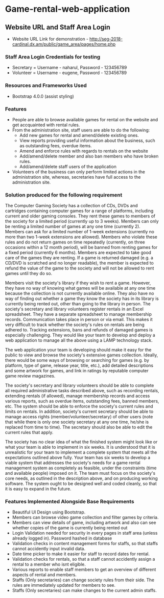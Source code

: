 # Game-rental-web-application

## Website URL and Staff Area Login
- Website URL Link for demonstration - http://seg-2018-cardinal.dx.am/public/game_area/pages/home.php

### Staff Area Login Credentials for testing
- Secretary = Username - naharul, Password - 123456789
- Volunteer = Username - eugene, Password - 123456789

### Resources and Frameworks Used
- Bootstrap 4.0.0 (assist styling)

### Features
- People are able to browse available games for rental on the website and get accquainted with rental rules.
- From the administration site, staff users are able to do the following:
    - Add new games for rental and amend/delete existing ones.
    - View reports providing useful information about the business, such as outstanding fees, overdue items.
    - Amend and enforce rules with regards to rentals on the website
    - Add/amend/delete member and also ban members who have broken rules.
    - Add/amend/delete staff users of the application
- Volunteers of the business can only perform limited actions in the administration site, whereas, secretaries have full access to the administration site.

### Solution produced for the following requirement
The Computer Gaming Society has a collection of CDs, DVDs and cartridges containing computer games for a range of platforms, including current and older gaming consoles. They rent these games to members of the society for a limited period (currently up to 3 weeks). Members can only be renting a limited number of games at any one time (currently 2). Members can ask for a limited number of 1-week extensions (currently no more than two 1-week extensions are allowed). Members who violate these rules and do not return games on time repeatedly (currently, on three occasions within a 12 month period), will be banned from renting games for a fixed period (currently 6 months). Members are expected to take good care of the games they are renting. If a game is returned damaged (e.g. a CD/DVD is scratched and no longer readable), the member is expected to refund the value of the game to the society and will not be allowed to rent games until they do so.

Members visit the society's library if they wish to rent a game. However, they have no way of knowing what games will be available at any one time because the collection is not currently available online. They also have no way of finding out whether a game they know the society has in its library is currently being rented out, other than going to the library in person. The society's secretary and library volunteers register rentals in an Excel spreadsheet. They have a separate spreadsheet to manage membership records. Communication takes place in person or via email. This makes it very difficult to track whether the society's rules on rentals are being adhered to. Tracking extensions, bans and refunds of damaged games is especially challenging. They would like your team to develop and deploy a web application to manage all the above using a LAMP technology stack.

The web application your team is developing should make it easy for the public to view and browse the society's extensive games collection. Ideally, there would be some ways of browsing or searching for games (e.g. by platform, type of game, release year, title, etc.), add detailed descriptions and some artwork for games, and link in ratings by reputable computer game review magazines.

The society's secretary and library volunteers should be able to complete all required administrative tasks described above, such as recording rentals, extending rentals (if allowed), manage membership records and access various reports, such as overdue items, outstanding fees, banned members, etc. The system should be able to enforce the society's current rules and limits on rentals. In addition, society's current secretary should be able to manage access rights (member/volunteer/secretary) of other users (note that while there is only one society secretary at any one time, he/she is replaced from time to time). The secretary should also be able to edit the current rules that apply.

The society has no clear idea of what the finished system might look like or what your team is able to implement in six weeks. It is understood that it is unrealistic for your team to implement a complete system that meets all the expectations outlined above fully. Your team has six weeks to develop a viable system that addresses the society's needs for a game rental management system as completely as feasible, under the constraints (time and available people) imposed on it. The team must focus on the society's core needs, as outlined in the description above, and on producing working software. The system ought to be designed well and coded cleanly, so that it is easy to expand in the future.

### Features Implemented Alongside Base Requirements
- Beautiful UI Design using Bootstrap.
- Members can browse video game collection and filter games by criteria.
- Members can view details of game, including artwork and also can see whether copies of the game is currently being rented out
- Login Validation needed for security in every pages in staff area (unless already logged in). Password hashed in database
- Validation checks in content management forms for staffs, so that staffs cannot accidently input invalid data.
- Date time picker to make it easier for staff to record dates for rental.
- Validation checks for rentals, so that a staff cannot accidently assign a rental to a member who isnt eligible.
- Various reports to enable staff members to get an overview of different aspects of rental and members.
- Staffs (Only secretaries) can change society rules from their side. The rules are immediately updated for members to see.
- Staffs (Only secretaries) can make changes to the current admin staffs.


  
